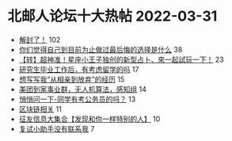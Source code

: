 # 北邮人论坛十大热帖 2022-03-31

- [解封了！](https://bbs.byr.cn/article/Picture/3315079) 102
- [你们觉得自己到目前为止做过最后悔的选择是什么](https://bbs.byr.cn/article/Talking/6335432) 38
- [【转】超神准！星座小王子独创的新型占卜、來一起試玩一下！](https://bbs.byr.cn/article/Constellations/326533) 23
- [研究生毕业工作后，有考虑留学的吗](https://bbs.byr.cn/article/WorkLife/1183759) 17
- [想写写我“从相亲到放弃”的经历](https://bbs.byr.cn/article/Feeling/3186097) 15
- [美团到家事业群，无人机算法，感知组](https://bbs.byr.cn/article/Job/2160459) 14
- [悄悄问一下-同学有考公务员的吗？](https://bbs.byr.cn/article/CivilServant/48783) 13
- [区块链相关](https://bbs.byr.cn/article/StudyShare/203309) 11
- [征友信息大集合【发现和你一样特别的人】](https://bbs.byr.cn/article/Friends/1971258) 10
- [复试小助手没有联系我](https://bbs.byr.cn/article/AimGraduate/1215386) 7



